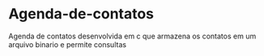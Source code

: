 # Agenda-de-contatos
Agenda de contatos desenvolvida em c que armazena os contatos em um arquivo binario e permite consultas